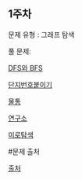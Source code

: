 ## 1주차

문제 유형 : 그래프 탐색

풀 문제:

[DFS와 BFS](https://www.acmicpc.net/problem/1260)

[단지번호붙이기](https://www.acmicpc.net/problem/2667)

[물통](https://www.acmicpc.net/problem/2251)

[연구소](https://www.acmicpc.net/problem/14502)

[미로탐색](https://www.acmicpc.net/problem/2178)


#문제 출처

[출처](https://github.com/rhs0266/FastCampus/tree/main/%EA%B0%95%EC%9D%98%20%EC%9E%90%EB%A3%8C/02-%EC%95%8C%EA%B3%A0%EB%A6%AC%EC%A6%98/09~11-%EA%B7%B8%EB%9E%98%ED%94%84%20%ED%83%90%EC%83%89)
